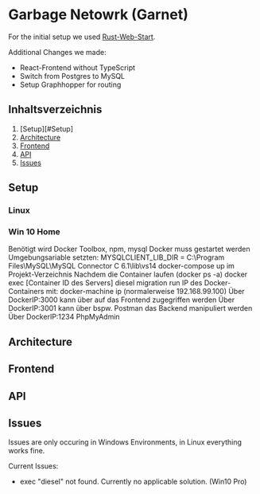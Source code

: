 

# Garbage Netowrk (Garnet)
For the initial setup we used [Rust-Web-Start](#https://github.com/ghotiphud/rust-web-starter). 

Additional Changes we made:
- React-Frontend without TypeScript
- Switch from Postgres to MySQL
- Setup Graphhopper for routing


## Inhaltsverzeichnis

1. [Setup][#Setup]
2. [Architecture](#Architecture)
3. [Frontend](./frontend/README.md)
4. [API](./api_server/README.md)
5. [Issues](#Issues)


## Setup


### Linux


### Win 10 Home

Benötigt wird Docker Toolbox, npm, mysql
Docker muss gestartet werden
Umgebungsariable setzten: MYSQLCLIENT_LIB_DIR = C:\Program Files\MySQL\MySQL Connector C 6.1\lib\vs14
docker-compose up im Projekt-Verzeichnis
Nachdem die Container laufen (docker ps -a)
docker exec [Container ID des Servers] diesel migration run
IP des Docker-Containers mit: docker-machine ip (normalerweise 192.168.99.100)
Über DockerIP:3000 kann über auf das Frontend zugegriffen werden
Über DockerIP:3001 kann über bspw. Postman das Backend manipuliert werden
Über DockerIP:1234 PhpMyAdmin

## Architecture


## Frontend



## API



## Issues

Issues are only occuring in Windows Environments, in Linux everything works fine.

Current Issues:

- exec "diesel" not found. Currently no applicable solution. (Win10 Pro)

